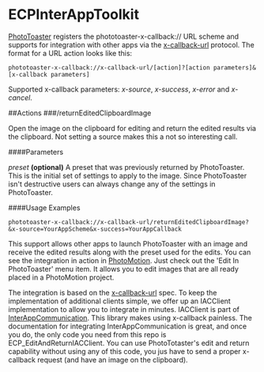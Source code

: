 ECPInterAppToolkit
==================

[PhotoToaster](http://itunes.apple.com/app/phototoaster/id433671262?mt=8&uo=4&at=11l4JW&ct=interapp) registers the phototoaster-x-callback:// URL scheme and supports for integration with other apps via the [x-callback-url](http://x-callback-url.com/) protocol. The format for a URL action looks like this:

```
phototoaster-x-callback://x-callback-url/[action]?[action parameters]&[x-callback parameters]
```
Supported x-callback parameters: *x-source*, *x-success*, *x-error* and *x-cancel*.

##Actions
###/returnEditedClipboardImage

Open the image on the clipboard for editing and return the edited results via the clipboard. Not setting a source makes this a not so interesting call.

####Parameters

*preset* **(optional)** A preset that was previously returned by PhotoToaster. This is the initial set of settings to apply to the image. Since PhotoToaster isn't destructive users can always change any of the settings in PhotoToaster.

####Usage Examples
```
phototoaster-x-callback://x-callback-url/returnEditedClipboardImage?&x-source=YourAppScheme&x-success=YourAppCallback
```
This support allows other apps to launch PhotoToaster with an image and receive the edited results along with the preset used for the edits. You can see the integration in action in [PhotoMotion](http://itunes.apple.com/app/photomotion/id806306845?mt=8&uo=4&at=11l4JW&ct=interapp). Just check out the 'Edit In PhotoToaster' menu item. It allows you to edit images that are all ready placed in a PhotoMotion project.

The integration is based on the [x-callback-url](http://x-callback-url.com) spec. To keep the implementation of additional clients simple, we offer up an IACClient implementation to allow you to integrate in minutes. IACClient is part of [InterAppCommunication](https://github.com/tapsandswipes/InterAppCommunication). This library makes using x-callback painless. The documentation for integrating InterAppCommunication is great, and once you do, the only code you need from this repo is ECP_EditAndReturnIACClient. You can use PhotoTotaster's edit and return capability without using any of this code, you jus have to send a proper x-callback request (and have an image on the clipboard). 